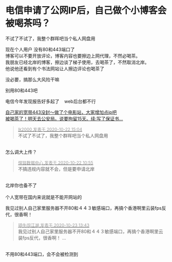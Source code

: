 # 电信申请了公网IP后，自己做个小博客会被喝茶吗？


<img src="static/image/smiley/default/lol.gif" smilieid="12" border="0" alt="" />不试了不试了，我整个群晖吧当个私人网盘用

现在个人用户 没有80和443端口了<br />
博客可以不要开放评论，博客内容也要擦边上网代理，不然必喝茶。<br />
我朋友已经北岸的博客，擦边谈了梯子使用，去喝茶了，不然取消北岸。<br />
他说他还看到有个书法网站让人擦边评论也喝茶了

没必要，搞那么大风险干嘛<br />


别用80和443吧

电信今年发现报告好多起了&nbsp; &nbsp; web后台都不行

<u><a href="https://www.hostloc.com/thread-722971-1-1.html" target="_blank">自己家的宽带443没封～做了个电影站，大家增加点ip吧</a></u><br />
<u><a href="https://www.hostloc.com/thread-742699-1-1.html" target="_blank">被喝茶了！明天去公安局。说要拘留15天。续:写了保证书...</a></u>

<div class="quote"><blockquote><font size="2"><a href="https://www.hostloc.com/forum.php?mod=redirect&amp;goto=findpost&amp;pid=9336106&amp;ptid=757078" target="_blank"><font color="#999999">lk2000 发表于 2020-10-22 15:04</font></a></font><br />
不试了不试了，我整个群晖吧当个私人网盘用</blockquote></div><br />
怎么调大上传？

<div class="quote"><blockquote><font size="2"><a href="https://www.hostloc.com/forum.php?mod=redirect&amp;goto=findpost&amp;pid=9335008&amp;ptid=757078" target="_blank"><font color="#999999">悍铭数据中心 发表于 2020-10-22 10:55</font></a></font><br />
不搞违规内容就不会，但是要申请北岸</blockquote></div><br />
北岸你也备不了<br />
<br />
个人宽带在国内来说就是不能开网站的<img id="aimg_C77B8" onclick="zoom(this, this.src, 0, 0, 0)" class="zoom" src="https://cdn.jsdelivr.net/gh/hishis/forum-master/public/images/patch.gif" onmouseover="img_onmouseoverfunc(this)" onload="thumbImg(this)" border="0" alt="" />

我见过别人自己家里服务器不开80和４４３敏感端口，再搞个香港啊里云装fps反代，很香啊！

<div class="quote"><blockquote><font size="2"><a href="https://www.hostloc.com/forum.php?mod=redirect&amp;goto=findpost&amp;pid=9340847&amp;ptid=757078" target="_blank"><font color="#999999">骑牛闯江湖 发表于 2020-10-23 13:43</font></a></font><br />
我见过别人自己家里服务器不开80和４４３敏感端口，再搞个香港啊里云装fps反代，很香啊！ ...</blockquote></div><br />
不用80和443端口，会不会被检测到
